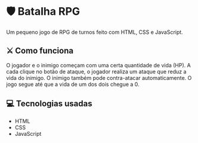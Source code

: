 # 🛡️ Batalha RPG

Um pequeno jogo de RPG de turnos feito com HTML, CSS e JavaScript.

## ⚔️ Como funciona

O jogador e o inimigo começam com uma certa quantidade de vida (HP). A cada clique no botão de ataque, o jogador realiza um ataque que reduz a vida do inimigo. O inimigo também pode contra-atacar automaticamente. O jogo segue até que a vida de um dos dois chegue a 0.

## 💻 Tecnologias usadas

- HTML
- CSS
- JavaScript 


